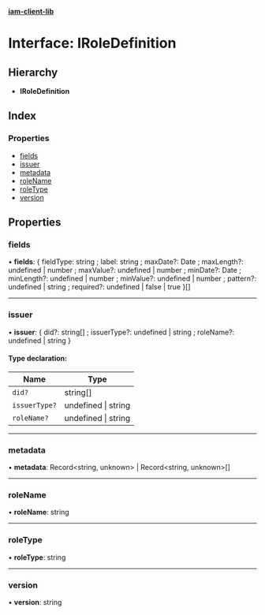 **[iam-client-lib](../README.md)**

# Interface: IRoleDefinition

## Hierarchy

* **IRoleDefinition**

## Index

### Properties

* [fields](iroledefinition.md#fields)
* [issuer](iroledefinition.md#issuer)
* [metadata](iroledefinition.md#metadata)
* [roleName](iroledefinition.md#rolename)
* [roleType](iroledefinition.md#roletype)
* [version](iroledefinition.md#version)

## Properties

### fields

•  **fields**: { fieldType: string ; label: string ; maxDate?: Date ; maxLength?: undefined \| number ; maxValue?: undefined \| number ; minDate?: Date ; minLength?: undefined \| number ; minValue?: undefined \| number ; pattern?: undefined \| string ; required?: undefined \| false \| true  }[]

___

### issuer

•  **issuer**: { did?: string[] ; issuerType?: undefined \| string ; roleName?: undefined \| string  }

#### Type declaration:

Name | Type |
------ | ------ |
`did?` | string[] |
`issuerType?` | undefined \| string |
`roleName?` | undefined \| string |

___

### metadata

•  **metadata**: Record\<string, unknown> \| Record\<string, unknown>[]

___

### roleName

•  **roleName**: string

___

### roleType

•  **roleType**: string

___

### version

•  **version**: string
